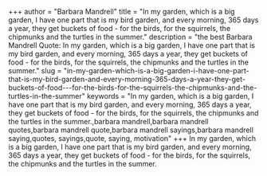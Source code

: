 +++
author = "Barbara Mandrell"
title = "In my garden, which is a big garden, I have one part that is my bird garden, and every morning, 365 days a year, they get buckets of food - for the birds, for the squirrels, the chipmunks and the turtles in the summer."
description = "the best Barbara Mandrell Quote: In my garden, which is a big garden, I have one part that is my bird garden, and every morning, 365 days a year, they get buckets of food - for the birds, for the squirrels, the chipmunks and the turtles in the summer."
slug = "in-my-garden-which-is-a-big-garden-i-have-one-part-that-is-my-bird-garden-and-every-morning-365-days-a-year-they-get-buckets-of-food---for-the-birds-for-the-squirrels-the-chipmunks-and-the-turtles-in-the-summer"
keywords = "In my garden, which is a big garden, I have one part that is my bird garden, and every morning, 365 days a year, they get buckets of food - for the birds, for the squirrels, the chipmunks and the turtles in the summer.,barbara mandrell,barbara mandrell quotes,barbara mandrell quote,barbara mandrell sayings,barbara mandrell saying,quotes, sayings,quote, saying, motivation"
+++
In my garden, which is a big garden, I have one part that is my bird garden, and every morning, 365 days a year, they get buckets of food - for the birds, for the squirrels, the chipmunks and the turtles in the summer.
